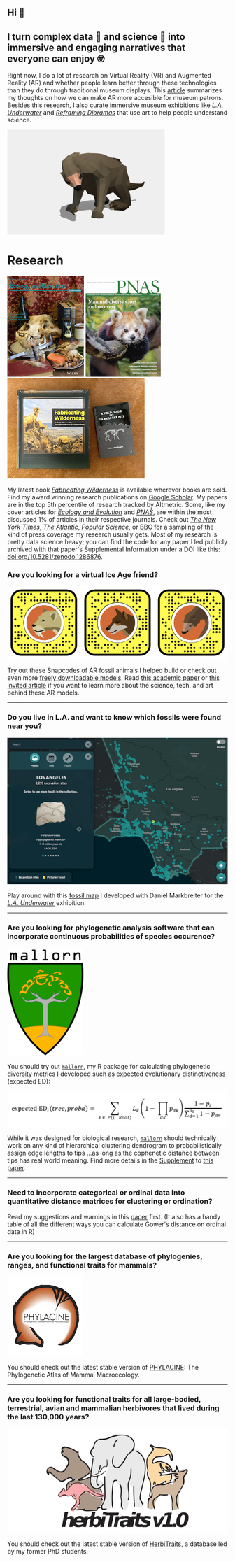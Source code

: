 ## Hi 👋 
## I turn complex data 🤖 and science 🦖 into immersive and engaging narratives that everyone can enjoy 🤓




Right now, I do a lot of research on Virtual Reality (VR) and Augmented Reality (AR) and whether people learn better through these technologies than they do through traditional museum displays. This [article](https://www.aam-us.org/2020/06/15/towards-frictionless-augmented-reality/) summarizes my thoughts on how we can make AR more accesible for museum patrons. Besides this research, I also curate immersive museum exhibitions like [*L.A. Underwater*](https://www.welikela.com/new-at-nhm-l-a-underwater) and [*Reframing Dioramas*](https://www.sciencenews.org/article/science-museum-dioramas-displays) that use art to help people understand science.  


![Shasta](./Docs/Shasta_ground_sloth.gif)


# Research

![Ecology and Evolution cover](./Docs/Ecology_and_Evolution_cover_small.png)               ![PNAS cover](./Docs/PNAS_cover_small.png)               ![Book covers](./Docs/Book_covers_small.png)

My latest book [*Fabricating Wilderness*](https://www.amazon.com/Fabricating-Wilderness-Habitat-Dioramas-Natural/dp/1646570405) is available wherever books are sold. Find my award winning research publications on [Google Scholar](https://scholar.google.com/citations?user=hx6r5z0AAAAJ&hl=en&oi=ao). My papers are in the top 5th percentile of research tracked by Altmetric. Some, like my cover articles for [*Ecology and Evolution*](https://doi.org/10.1002/ece3.2054) and [*PNAS*](https://doi.org/10.1073/pnas.1804906115), are within the most discussed 1% of articles in their respective journals. Check out [*The New York Times*](https://www.nytimes.com/2016/02/04/science/explorers-club-mammoth-dinner.html?rref=collection/sectioncollection/science&action=click&contentCollection=science&region=rank&module=package&version=highlights&contentPlacement=1&pgtype=sectionfront&_r=0), [*The Atlantic*](https://www.theatlantic.com/science/archive/2018/10/mammals-will-need-millions-years-recover-us/573031/), [*Popular Science*](https://www.popsci.com/story/animals/escobars-invasive-hippos/), or [BBC](https://www.bbc.co.uk/newsround/60618249) for a sampling of the kind of press coverage my research usually gets. Most of my research is pretty data science heavy; you can find the code for any paper I led publicly archived with that paper's Supplemental Information under a DOI like this: [doi.org/10.5281/zenodo.1286876](doi.org/10.5281/zenodo.1286876).






### Are you looking for a virtual Ice Age friend? 
![Snapcodes](./Docs/Snapcodes.png)

Try out these Snapcodes of AR fossil animals I helped build or check out even more [freely downloadable models](https://skfb.ly/osVxM). Read [this  academic paper](https://doi.org/10.26879/1191) or [this invited article]([https://sketchfab.com/blogs/community/forging-a-3d-paleoart-pipeline-with-sketchfab/](https://web.archive.org/web/20230325094502/https://sketchfab.com/blogs/community/forging-a-3d-paleoart-pipeline-with-sketchfab/)) if you want to learn more about the science, tech, and art behind these AR models. 

 
-----------------------


### Do you live in L.A. and want to know which fossils were found near you? 
![fossil map](./Docs/Fossil_Map.png)

Play around with this [fossil map](https://fossilmap.nhm.org) I developed with Daniel Markbreiter for the [*L.A. Underwater*](https://nhm.org/la-underwater) exhibition.

 
-----------------------

### Are you looking for phylogenetic analysis software that can incorporate continuous probabilities of species occurence?
![mallorn](./Docs/mallorn_logo_small.png)

You should try out [`mallorn`](https://github.com/MegaPast2Future/mallorn), my R package for calculating phylogenetic diversity metrics I developed such as expected evolutionary distinctiveness (expected ED):

![expected ed](./Docs/Expected_ED.png)

While it was designed for biological research, [`mallorn`](https://github.com/MegaPast2Future/mallorn) should technically work on any kind of hierarchical clustering dendrogram to probabilistically assign edge lengths to tips ...as long as the cophenetic distance between tips has real world meaning. Find more details in the [Supplement](https://www.pnas.org/content/pnas/suppl/2018/10/09/1804906115.DCSupplemental/pnas.1804906115.sapp.pdf) to [this paper](https://www.pnas.org/content/115/44/11262). 


-----------------------


### Need to incorporate categorical or ordinal data into quantitative distance matrices for clustering or ordination? 

Read my suggestions and warnings in this [paper](https://www.biorxiv.org/content/10.1101/2021.11.02.466687v1) first. (It also has a handy table of all the different ways you can calculate Gower's distance on ordinal data in R)


-----------------------


### Are you looking for the largest database of phylogenies, ranges, and functional traits for mammals?
![PHYLACINE](./Docs/PHYLACINE_logo_small.png)

You should check out the latest stable version of [PHYLACINE](https://github.com/MegaPast2Future/PHYLACINE_1.2/): The Phylogenetic Atlas of Mammal Macroecology.


-----------------------


### Are you looking for functional traits for all large-bodied, terrestrial, avian and mammalian herbivores that lived during the last 130,000 years?
![HerbiTraits](./Docs/HerbiTraits_Logo.png)

You should check out the latest stable version of [HerbiTraits](https://github.com/MegaPast2Future/HerbiTraits), a database led by my former PhD students.



 


<!--
**ursus-americanus/ursus-americanus** is a ✨ _special_ ✨ repository because its `README.md` (this file) appears on your GitHub profile.

Here are some ideas to get you started:

- 🔭 I’m currently working on ...
- 🌱 I’m currently learning ...
- 👯 I’m looking to collaborate on ...
- 🤔 I’m looking for help with ...
- 💬 Ask me about ...
- 📫 How to reach me: ...
- 😄 Pronouns: ...
- ⚡ Fun fact: ...
-->
